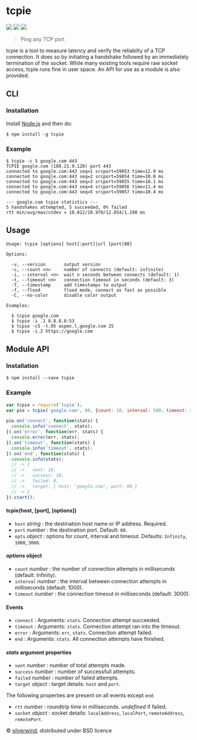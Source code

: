 # tcpie
[![](https://img.shields.io/npm/v/tcpie.svg?style=flat)](https://www.npmjs.org/package/tcpie) [![](https://img.shields.io/npm/dm/tcpie.svg)](https://www.npmjs.org/package/tcpie) [![](https://api.travis-ci.org/silverwind/tcpie.svg?style=flat)](https://travis-ci.org/silverwind/tcpie)
> Ping any TCP port

tcpie is a tool to measure latency and verify the reliabilty of a TCP connection. It does so by initiating a handshake followed by an immediately termination of the socket. While many existing tools require raw socket access, tcpie runs fine in user space. An API for use as a module is also provided.

## CLI
### Installation
Install [Node.js](https://nodejs.org) and then do:
```
$ npm install -g tcpie
```
### Example
```
$ tcpie -c 5 google.com 443
TCPIE google.com (188.21.9.120) port 443
connected to google.com:443 seq=1 srcport=59053 time=12.9 ms
connected to google.com:443 seq=2 srcport=59054 time=10.0 ms
connected to google.com:443 seq=3 srcport=59055 time=10.1 ms
connected to google.com:443 seq=4 srcport=59056 time=11.4 ms
connected to google.com:443 seq=5 srcport=59057 time=10.4 ms

--- google.com tcpie statistics ---
5 handshakes attempted, 5 succeeded, 0% failed
rtt min/avg/max/stdev = 10.012/10.970/12.854/1.190 ms
```
## Usage
```
Usage: tcpie [options] host[:port]|url [port|80]

Options:

  -v, --version       output version
  -c, --count <n>     number of connects (default: infinite)
  -i, --interval <n>  wait n seconds between connects (default: 1)
  -t, --timeout <n>   connection timeout in seconds (default: 3)
  -T, --timestamp     add timestamps to output
  -f, --flood         flood mode, connect as fast as possible
  -C, --no-color      disable color output

Examples:

  $ tcpie google.com
  $ tcpie -i .1 8.8.8.8:53
  $ tcpie -c5 -t.05 aspmx.l.google.com 25
  $ tcpie -i.2 https://google.com

```

## Module API
### Installation
```
$ npm install --save tcpie
```
### Example
```js
var tcpie = require('tcpie');
var pie = tcpie('google.com', 80, {count: 10, interval: 500, timeout: 2000});

pie.on('connect', function(stats) {
  console.info('connect', stats);
}).on('error', function(err, stats) {
  console.error(err, stats);
}).on('timeout', function(stats) {
  console.info('timeout', stats);
}).on('end', function(stats) {
  console.info(stats);
  // -> {
  // ->   sent: 10,
  // ->   success: 10,
  // ->   failed: 0,
  // ->   target: { host: 'google.com', port: 80 }
  // -> }
}).start();
```
#### tcpie(host, [port], [options])
- `host` *string* : the destination host name or IP address. Required.
- `port` *number* : the destination port. Default: `80`.
- `opts` *object* : options for count, interval and timeout. Defaults: `Infinity`, `1000`, `3000`.

#### *options* object
- `count`    *number* : the number of connection attempts in milliseconds (default: Infinity).
- `interval` *number* : the interval between connection attempts in milliseconds (default: 1000).
- `timeout`  *number* : the connection timeout in milliseconds (default: 3000).

#### Events
- `connect` : Arguments: `stats`. Connection attempt succeeded.
- `timeout` : Arguments: `stats`. Connection attempt ran into the timeout.
- `error`   : Arguments: `err`, `stats`. Connection attempt failed.
- `end`     : Arguments: `stats`. All connection attempts have finished.

#### *stats* argument properties
- `sent`    *number* : number of total attempts made.
- `success` *number* : number of successfull attempts.
- `failed`  *number* : number of failed attempts.
- `target`  *object* : target details: `host` and `port`.

The following properties are present on all events except `end`:
- `rtt`     *number* : roundtrip time in milliseconds. *undefined* if failed.
- `socket`  *object* : socket details: `localAddress`, `localPort`, `remoteAddress`, `remotePort`.

© [silverwind](https://github.com/silverwind), distributed under BSD licence
